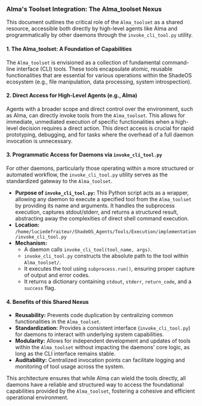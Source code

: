 ### Alma's Toolset Integration: The Alma_toolset Nexus

This document outlines the critical role of the `Alma_toolset` as a shared resource, accessible both directly by high-level agents like Alma and programmatically by other daemons through the `invoke_cli_tool.py` utility.

#### 1. The Alma_toolset: A Foundation of Capabilities

The `Alma_toolset` is envisioned as a collection of fundamental command-line interface (CLI) tools. These tools encapsulate atomic, reusable functionalities that are essential for various operations within the ShadeOS ecosystem (e.g., file manipulation, data processing, system introspection).

#### 2. Direct Access for High-Level Agents (e.g., Alma)

Agents with a broader scope and direct control over the environment, such as Alma, can directly invoke tools from the `Alma_toolset`. This allows for immediate, unmediated execution of specific functionalities when a high-level decision requires a direct action. This direct access is crucial for rapid prototyping, debugging, and for tasks where the overhead of a full daemon invocation is unnecessary.

#### 3. Programmatic Access for Daemons via `invoke_cli_tool.py`

For other daemons, particularly those operating within a more structured or automated workflow, the `invoke_cli_tool.py` utility serves as the standardized gateway to the `Alma_toolset`.

*   **Purpose of `invoke_cli_tool.py`:** This Python script acts as a wrapper, allowing any daemon to execute a specified tool from the `Alma_toolset` by providing its name and arguments. It handles the subprocess execution, captures stdout/stderr, and returns a structured result, abstracting away the complexities of direct shell command execution.
*   **Location:** `/home/luciedefraiteur/ShadeOS_Agents/Tools/Execution/implementation/invoke_cli_tool.py`
*   **Mechanism:**
    *   A daemon calls `invoke_cli_tool(tool_name, args)`.
    *   `invoke_cli_tool.py` constructs the absolute path to the tool within `Alma_toolset/`.
    *   It executes the tool using `subprocess.run()`, ensuring proper capture of output and error codes.
    *   It returns a dictionary containing `stdout`, `stderr`, `return_code`, and a `success` flag.

#### 4. Benefits of this Shared Nexus

*   **Reusability:** Prevents code duplication by centralizing common functionalities in the `Alma_toolset`.
*   **Standardization:** Provides a consistent interface (`invoke_cli_tool.py`) for daemons to interact with underlying system capabilities.
*   **Modularity:** Allows for independent development and updates of tools within the `Alma_toolset` without impacting the daemons' core logic, as long as the CLI interface remains stable.
*   **Auditability:** Centralized invocation points can facilitate logging and monitoring of tool usage across the system.

This architecture ensures that while Alma can wield the tools directly, all daemons have a reliable and structured way to access the foundational capabilities provided by the `Alma_toolset`, fostering a cohesive and efficient operational environment.
